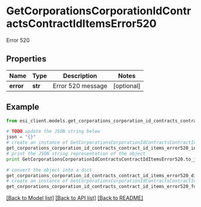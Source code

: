 # GetCorporationsCorporationIdContractsContractIdItemsError520

Error 520

## Properties

Name | Type | Description | Notes
------------ | ------------- | ------------- | -------------
**error** | **str** | Error 520 message | [optional] 

## Example

```python
from esi_client.models.get_corporations_corporation_id_contracts_contract_id_items_error520 import GetCorporationsCorporationIdContractsContractIdItemsError520

# TODO update the JSON string below
json = "{}"
# create an instance of GetCorporationsCorporationIdContractsContractIdItemsError520 from a JSON string
get_corporations_corporation_id_contracts_contract_id_items_error520_instance = GetCorporationsCorporationIdContractsContractIdItemsError520.from_json(json)
# print the JSON string representation of the object
print GetCorporationsCorporationIdContractsContractIdItemsError520.to_json()

# convert the object into a dict
get_corporations_corporation_id_contracts_contract_id_items_error520_dict = get_corporations_corporation_id_contracts_contract_id_items_error520_instance.to_dict()
# create an instance of GetCorporationsCorporationIdContractsContractIdItemsError520 from a dict
get_corporations_corporation_id_contracts_contract_id_items_error520_form_dict = get_corporations_corporation_id_contracts_contract_id_items_error520.from_dict(get_corporations_corporation_id_contracts_contract_id_items_error520_dict)
```
[[Back to Model list]](../README.md#documentation-for-models) [[Back to API list]](../README.md#documentation-for-api-endpoints) [[Back to README]](../README.md)


